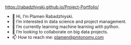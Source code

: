 https://rabadzhiyski.github.io/Project-Portfolio/

- 👋 Hi, I’m Plamen Rabadzhiyski.
- 👀 I’m interested in data science and project management.
- 🌱 I’m currently learning machine learning with python.
- 💞️ I’m looking to collaborate on big data projects.
- 📫 How to reach me: plamen@pmtonomy.com


<!---
rabadzhiyski/rabadzhiyski is a ✨ special ✨ repository because its `README.md` (this file) appears on your GitHub profile.
You can click the Preview link to take a look at your changes.
--->
